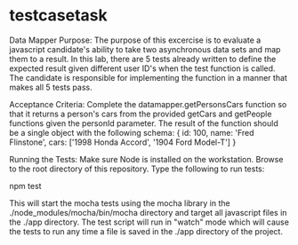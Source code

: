 # testcasetask

Data Mapper
Purpose:
The purpose of this excercise is to evaluate a javascript candidate's ability to take two asynchronous data sets and map them to a result. In this lab, there are 5 tests already written to define the expected result given different user ID's when the test function is called. The candidate is responsible for implementing the function in a manner that makes all 5 tests pass.

Acceptance Criteria:
Complete the datamapper.getPersonsCars function so that it returns a person's cars from the provided getCars and getPeople functions given the personId parameter. The result of the function should be a single object with the following schema:
{ id: 100, name: 'Fred Flinstone', cars: ['1998 Honda Accord', '1904 Ford Model-T'] }

Running the Tests:
Make sure Node is installed on the workstation. Browse to the root directory of this repository. Type the following to run tests:

npm test

This will start the mocha tests using the mocha library in the ./node_modules/mocha/bin/mocha directory and target all javascript files in the ./app directory. The test script will run in "watch" mode which will cause the tests to run any time a file is saved in the ./app directory of the project.
